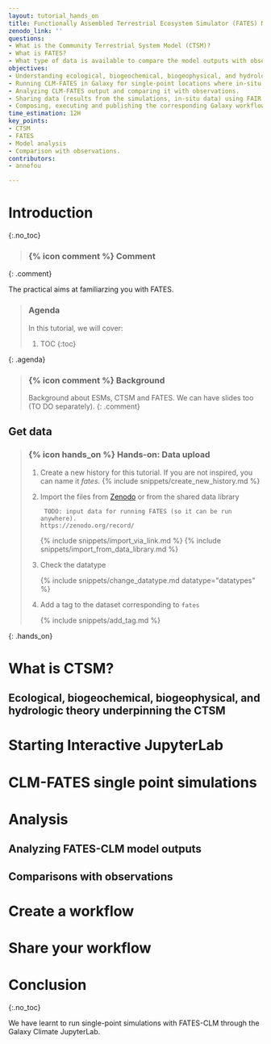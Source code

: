 ```yaml
---
layout: tutorial_hands_on
title: Functionally Assembled Terrestrial Ecosystem Simulator (FATES) Modelling with Galaxy
zenodo_link: ''
questions:
- What is the Community Terrestrial System Model (CTSM)?
- What is FATES?
- What type of data is available to compare the model outputs with observations?
objectives:
- Understanding ecological, biogeochemical, biogeophysical, and hydrologic theory underpinning the CTSM.
- Running CLM-FATES in Galaxy for single-point locations where in-situ measurements are available.
- Analyzing CLM-FATES output and comparing it with observations.
- Sharing data (results from the simulations, in-situ data) using FAIR principles.
- Composing, executing and publishing the corresponding Galaxy workflow. 
time_estimation: 12H
key_points:
- CTSM
- FATES
- Model analysis
- Comparison with observations.
contributors:
- annefou

---
```



# Introduction
{:.no_toc}

> ### {% icon comment %} Comment
>
>
{: .comment}

The practical aims at familiarzing you with FATES. 

> ### Agenda
>
> In this tutorial, we will cover:
>
> 1. TOC
> {:toc}
>
{: .agenda}

> ### {% icon comment %} Background
>
> Background about ESMs, CTSM and FATES. We can have slides too (TO DO separately).
{:  .comment}

## Get data

> ### {% icon hands_on %} Hands-on: Data upload
>
> 1. Create a new history for this tutorial. If you are not inspired, you can name it *fates*.
>    {% include snippets/create_new_history.md %}
> 2. Import the files from [Zenodo]() or from the shared data library
>
>    ```
>     TODO: input data for running FATES (so it can be run anywhere).
>    https://zenodo.org/record/
>    ```
>
>    {% include snippets/import_via_link.md %}
>    {% include snippets/import_from_data_library.md %}
>
> 3. Check the datatype
>
>    {% include snippets/change_datatype.md datatype="datatypes" %}
>
> 4. Add a tag to the dataset corresponding to `fates`
>
>    {% include snippets/add_tag.md %}
>
{: .hands_on}

# What is CTSM?

## Ecological, biogeochemical, biogeophysical, and hydrologic theory underpinning the CTSM

# Starting Interactive JupyterLab

# CLM-FATES single point simulations

# Analysis

## Analyzing FATES-CLM model outputs

## Comparisons with observations

# Create a workflow

# Share your workflow

# Conclusion

{:.no_toc}

We have learnt to run single-point simulations with FATES-CLM through the Galaxy Climate JupyterLab.
